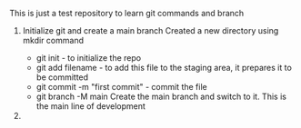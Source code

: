This is just a test repository to learn git commands and branch
1. Initialize git and create a main branch 
   Created a new directory using mkdir command
    - git init - to initialize the repo
    - git add filename - to add this file to the staging area, it prepares it to be committed
    - git commit -m "first commit" - commit the file
    - git branch -M main Create the main branch and switch to it. This is the main line of development 

2. 